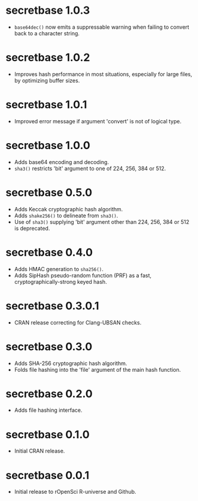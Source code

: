 # secretbase 1.0.3

* `base64dec()` now emits a suppressable warning when failing to convert back to a character string.

# secretbase 1.0.2

* Improves hash performance in most situations, especially for large files, by optimizing buffer sizes.

# secretbase 1.0.1

* Improved error message if argument 'convert' is not of logical type.

# secretbase 1.0.0

* Adds base64 encoding and decoding.
* `sha3()` restricts 'bit' argument to one of 224, 256, 384 or 512.

# secretbase 0.5.0

* Adds Keccak cryptographic hash algorithm.
* Adds `shake256()` to delineate from `sha3()`.
* Use of `sha3()` supplying 'bit' argument other than 224, 256, 384 or 512 is deprecated.

# secretbase 0.4.0

* Adds HMAC generation to `sha256()`.
* Adds SipHash pseudo-random function (PRF) as a fast, cryptographically-strong keyed hash.

# secretbase 0.3.0.1

* CRAN release correcting for Clang-UBSAN checks.

# secretbase 0.3.0

* Adds SHA-256 cryptographic hash algorithm.
* Folds file hashing into the 'file' argument of the main hash function.

# secretbase 0.2.0

* Adds file hashing interface.

# secretbase 0.1.0

* Initial CRAN release.

# secretbase 0.0.1

* Initial release to rOpenSci R-universe and Github.
